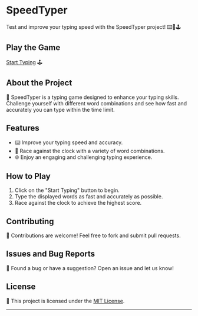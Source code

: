 # SpeedTyper

Test and improve your typing speed with the SpeedTyper project! ⌨️🚀🕹️

## Play the Game

[Start Typing](https://aryan0-1maurya.github.io/speedTyper/) 🕹️

## About the Project

📜 SpeedTyper is a typing game designed to enhance your typing skills. Challenge yourself with different word combinations and see how fast and accurately you can type within the time limit.

## Features

- ⌨️ Improve your typing speed and accuracy.
- 🚀 Race against the clock with a variety of word combinations.
- 🌐 Enjoy an engaging and challenging typing experience.

## How to Play

1. Click on the "Start Typing" button to begin.
2. Type the displayed words as fast and accurately as possible.
3. Race against the clock to achieve the highest score.

## Contributing

🤝 Contributions are welcome! Feel free to fork and submit pull requests.

## Issues and Bug Reports

🐛 Found a bug or have a suggestion? Open an issue and let us know!

## License

📄 This project is licensed under the [MIT License](LICENSE).

---
